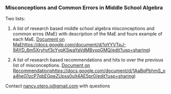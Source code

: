 ### **Misconceptions and Common Errors in Middle School Algebra**

Two lists:

1) A list of research based middle school algebra misconceptions and common erros (MaE) with description of the MaE and fours example of each MaE. [Document on MaE](https://docs.google.com/document/d/1oYYVTpJ-9AYD_6m5Xryhyf3cYypKSwaYaVdMBvxpGMQ/edit?usp=sharing)https://docs.google.com/document/d/1oYYVTpJ-9AYD_6m5Xryhyf3cYypKSwaYaVdMBvxpGMQ/edit?usp=sharing)

2) A list of research based recommendations and hits to over the previous list of misconceptions. [Document on Recommendations](https://docs.google.com/document/d/1AaBqPbhmS_oa4heG1zcP7qbEGpeZUpss0ult4AE5pr0/edit?usp=sharing)https://docs.google.com/document/d/1AaBqPbhmS_oa4heG1zcP7qbEGpeZUpss0ult4AE5pr0/edit?usp=sharing) 

Contact nancy.otero.o@gmail.com with questions
